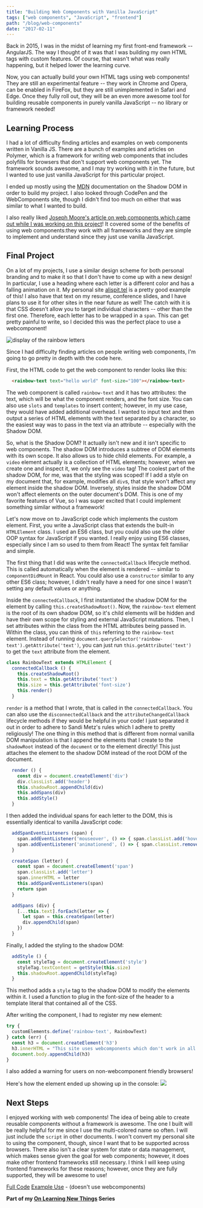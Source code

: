 ```yaml
---
title: "Building Web Components with Vanilla JavaScript"
tags: ["web components", "JavaScript", "frontend"]
path: "/blog/web-components"
date: "2017-02-11"
---
```

Back in 2015, I was in the midst of learning my first front-end framework -- AngularJS. The way I thought of it was that I was building my own HTML tags with custom features. Of course, that wasn't what was really happening, but it helped lower the learning curve.

Now, you can actually build your own HTML tags using web components! They are still an experimental feature -- they work in Chrome and Opera, can be enabled in FireFox, but they are still unimplemented in Safari and Edge. Once they fully roll out, they will be an even more awesome tool for building reusable components in purely vanilla JavaScript -- no library or framework needed!

## Learning Process
I had a lot of difficulty finding articles and examples on web components written in Vanilla JS. There are a bunch of examples and articles on Polymer, which is a framework for writing web components that includes polyfills for browsers that don't support web components yet. The framework sounds awesome, and I may try working with it in the future, but I wanted to use just vanilla JavaScript for this particular project.

I ended up mostly using the [MDN](https://developer.mozilla.org/en-US/docs/Web/Web_Components/Using_shadow_DOM) documentation on the Shadow DOM in order to build my project. I also looked through CodePen and the WebComponents site, though I didn't find too much on either that was similar to what I wanted to build.

I also really liked [Joseph Moore's article on web components which came out while I was working on this project](https://dev.to/thatjoemoore/bringing-order-to-web-design-chaos--3fhb)! It covered some of the benefits of using web components:they work with all frameworks and they are simple to implement and understand since they just use vanilla JavaScript. 

## Final Project

On a lot of my projects, I use a similar design scheme for both personal branding and to make it so that I don't have to come up with a new design! In particular, I use a heading where each letter is a different color and has a falling animation on it. My personal site [alispit.tel](https://www.alispit.tel) is a pretty good example of this! I also have that text on my resume, conference slides, and I have plans to use it for other sites in the near future as well! The catch with it is that CSS doesn't allow you to target individual characters -- other than the first one. Therefore, each letter has to be wrapped in a `span`. This can get pretty painful to write, so I decided this was the perfect place to use a webcomponent!

![display of the rainbow letters](https://thepracticaldev.s3.amazonaws.com/i/kbrljpvky5xxb80xyyk3.png)

Since I had difficulty finding articles on people writing web components, I'm going to go pretty in depth with the code here. 

First, the HTML code to get the web component to render looks like this:

```html
  <rainbow-text text="hello world" font-size="100"></rainbow-text>
```
The web component is called `rainbow-text` and it has two attributes: the text, which will be what the component renders, and the font size. You can also use `slots` and `templates` to insert content; however, in my use case, they would have added additional overhead. I wanted to input text and then output a series of HTML elements with the text separated by a character, so the easiest way was to pass in the text via an attribute -- especially with the Shadow DOM.

So, what is the Shadow DOM? It actually isn't new and it isn't specific to web components. The shadow DOM introduces a subtree of DOM elements with its own scope. It also allows us to hide child elements. For example, a `video` element actually is a collection of HTML elements; however, when we create one and inspect it, we only see the `video` tag! The coolest part of the shadow DOM, for me, was that the styling was scoped! If I add a style on my document that, for example, modifies all `div`s, that style won't affect any element inside the shadow DOM. Inversely, styles inside the shadow DOM won't affect elements on the outer document's DOM. This is one of my favorite features of Vue, so I was super excited that I could implement something similar without a framework!

Let's now move on to JavaScript code which implements the custom element. First, you write a JavaScript class that extends the built-in `HTMLElement` class. I used an ES6 class, but you could also use the older OOP syntax for JavaScript if you wanted. I really enjoy using ES6 classes, especially since I am so used to them from React! The syntax felt familiar and simple. 

The first thing that I did was write the `connectedCallback` lifecycle method. This is called automatically when the element is rendered -- similar to `componentDidMount` in React. You could also use a `constructor` similar to any other ES6 class; however, I didn't really have a need for one since I wasn't setting any default values or anything.

Inside the `connectedCallback`, I first instantiated the shadow DOM for the element by calling `this.createShadowRoot()`. Now, the `rainbow-text` element is the root of its own shadow DOM, so it's child elements will be hidden and have their own scope for styling and external JavaScript mutations. Then, I set attributes within the class from the HTML attributes being passed in. Within the class, you can think of `this` referring to the `rainbow-text` element. Instead of running `document.querySelector('rainbow-text').getAttribute('text')`,  you can just run `this.getAttribute('text')` to get the `text` attribute from the element.
  
```js
class RainbowText extends HTMLElement {
  connectedCallback () {
    this.createShadowRoot()
    this.text = this.getAttribute('text')
    this.size = this.getAttribute('font-size')
    this.render()
  }
```

`render` is a method that I wrote, that is called in the `connectedCallback`. You can also use the `disconnectedCallback` and the `attributeChangedCallback` lifecycle methods if they would be helpful in your code! I just separated it out in order to adhere to Sandi Metz's rules which I adhere to pretty religiously! The one thing in this method that is different from normal vanilla DOM manipulation is that I append the elements that I create to the `shadowRoot` instead of the `document` or to the element directly! This just attaches the element to the shadow DOM instead of the root DOM of the document.

```js
  render () {
    const div = document.createElement('div')
    div.classList.add('header')
    this.shadowRoot.appendChild(div)
    this.addSpans(div)
    this.addStyle()
  }
```

I then added the individual spans for each letter to the DOM, this is essentially identical to vanilla JavaScript code:
```js
  addSpanEventListeners (span) {
    span.addEventListener('mouseover', () => { span.classList.add('hovered') })
    span.addEventListener('animationend', () => { span.classList.remove('hovered') })
  }

  createSpan (letter) {
    const span = document.createElement('span')
    span.classList.add('letter')
    span.innerHTML = letter
    this.addSpanEventListeners(span)
    return span
  }

  addSpans (div) {
    [...this.text].forEach(letter => {
      let span = this.createSpan(letter)
      div.appendChild(span)
    })
  }
```

Finally, I added the styling to the shadow DOM:
```js
  addStyle () {
    const styleTag = document.createElement('style')
    styleTag.textContent = getStyle(this.size)
    this.shadowRoot.appendChild(styleTag)
  }
```
This method adds a `style` tag to the shadow DOM to modify the elements within it. I used a function to plug in the font-size of the header to a template literal that contained all of the CSS.

After writing the component, I had to register my new element:

```js
try {
  customElements.define('rainbow-text', RainbowText)
} catch (err) {
  const h3 = document.createElement('h3')
  h3.innerHTML = "This site uses webcomponents which don't work in all browsers! Try this site in a browser that supports them!"
  document.body.appendChild(h3)
}
```
I also added a warning for users on non-webcomponent friendly browsers!

Here's how the element ended up showing up in the console:
![](https://thepracticaldev.s3.amazonaws.com/i/4umhrrmgbynsbmq3jgmz.png)


## Next Steps
I enjoyed working with web components! The idea of being able to create reusable components without a framework is awesome. The one I built will be really helpful for me since I use the multi-colored name so often. I will just include the `script` in other documents. I won't convert my personal site to using the component, though, since I want that to be supported across browsers. There also isn't a clear system for state or data management, which makes sense given the goal for web components; however, it does make other frontend frameworks still necessary. I think I will keep using frontend frameworks for these reasons; however, once they are fully supported, they will be awesome to use!

[Full Code](https://github.com/aspittel/rainbow-word-webcomponent/blob/master/script.js)
[Example Use](https://www.alispit.tel/) - (doesn't use webcomponents)

**Part of my [On Learning New Things](https://medium.com/on-learning-new-things/learning-new-things-f4db7f16724) Series**
